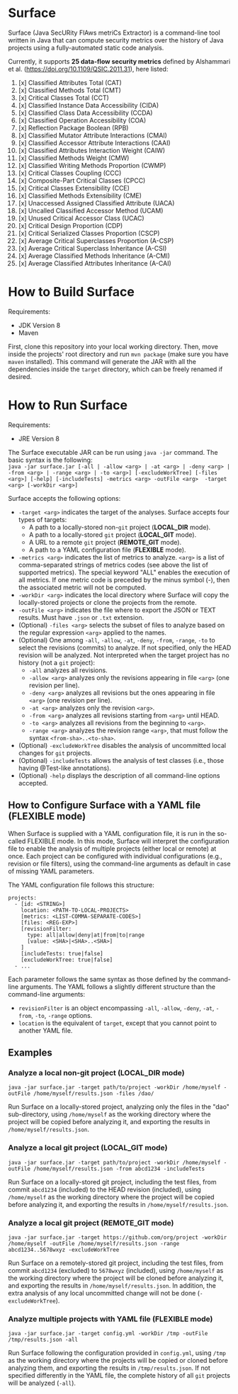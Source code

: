 # Surface

Surface (Java SecURity FlAws metriCs Extractor) is a command-line tool written in Java that can compute security metrics
over the history of Java projects using a fully-automated static code analysis.

Currently, it supports **25 data-flow security metrics** defined by Alshammari et
al. (https://doi.org/10.1109/QSIC.2011.31), here listed:

1. [x] Classified Attributes Total (CAT)
2. [x] Classified Methods Total (CMT)
3. [x] Critical Classes Total (CCT)
4. [x] Classified Instance Data Accessibility (CIDA)
5. [x] Classified Class Data Accessibility (CCDA)
6. [x] Classified Operation Accessibility (COA)
7. [x] Reflection Package Boolean (RPB)
8. [x] Classified Mutator Attribute Interactions (CMAI)
9. [x] Classified Accessor Attribute Interactions (CAAI)
10. [x] Classified Attributes Interaction Weight (CAIW)
11. [x] Classified Methods Weight (CMW)
12. [x] Classified Writing Methods Proportion (CWMP)
13. [x] Critical Classes Coupling (CCC)
14. [x] Composite-Part Critical Classes (CPCC)
15. [x] Critical Classes Extensibility (CCE)
16. [x] Classified Methods Extensibility (CME)
17. [x] Unaccessed Assigned Classified Attribute (UACA)
18. [x] Uncalled Classified Accessor Method (UCAM)
19. [x] Unused Critical Accessor Class (UCAC)
20. [x] Critical Design Proportion (CDP)
21. [x] Critical Serialized Classes Proportion (CSCP)
22. [x] Average Critical Superclasses Proportion (A-CSP)
23. [x] Average Critical Superclass Inheritance (A-CSI)
24. [x] Average Classified Methods Inheritance (A-CMI)
25. [x] Average Classified Attributes Inheritance (A-CAI)

# How to Build Surface

Requirements:

- JDK Version 8
- Maven

First, clone this repository into your local working directory. Then, move inside the projects' root directory and
run `mvn package` (make sure you have `maven` installed). This command will generate the JAR with all the dependencies
inside the `target` directory, which can be freely renamed if desired.

# How to Run Surface

Requirements:

- JRE Version 8

The Surface executable JAR can be run using `java -jar` command. The basic syntax is the following:  
`java -jar surface.jar [-all | -allow <arg> | -at <arg> | -deny <arg> | -from <arg> | -range <arg> | -to <arg>] [-excludeWorkTree] [-files <arg>] [-help] [-includeTests] -metrics <arg> -outFile <arg>  -target <arg> [-workDir <arg>]`

Surface accepts the following options:

- `-target <arg>` indicates the target of the analyses. Surface accepts four types of targets:
    - A path to a locally-stored non-`git` project (**LOCAL_DIR** mode).
    - A path to a locally-stored `git` project (**LOCAL_GIT** mode).
    - A URL to a remote `git` project (**REMOTE_GIT** mode).
    - A path to a YAML configuration file (**FLEXIBLE** mode).
- `-metrics <arg>` indicates the list of metrics to analyze. `<arg>` is a list of comma-separated strings of metrics
  codes (see above the list of supported metrics). The special keyword "ALL" enables the execution of all metrics. If
  one metric code is preceded by the minus symbol (-), then the associated metric will not be computed.
- `-workDir <arg>` indicates the local directory where Surface will copy the locally-stored projects or clone the
  projects from the remote.
- `-outFile <arg>` indicates the file where to export the JSON or TEXT results. Must have `.json` or `.txt` extension.
- (Optional) `-files <arg>` selects the subset of files to analyze based on the regular expression `<arg>` applied to
  the names.
- (Optional) One among `-all`, `-allow`, `-at`, `-deny`, `-from`, `-range`, `-to` to select the revisions (commits) to
  analyze. If not specified, only the HEAD revision will be analyzed. Not interpreted when the target project has no
  history (not a `git` project):
    - `-all` analyzes all revisions.
    - `-allow <arg>` analyzes only the revisions appearing in file `<arg>` (one revision per line).
    - `-deny <arg>` analyzes all revisions but the ones appearing in file `<arg>` (one revision per line).
    - `-at <arg>` analyzes only the revision `<arg>`.
    - `-from <arg>` analyzes all revisions starting from `<arg>` until HEAD.
    - `-to <arg>` analyzes all revisions from the beginning to `<arg>`.
    - `-range <arg>` analyzes the revision range `<arg>`, that must follow the syntax `<from-sha>..<to-sha>`.
- (Optional) `-excludeWorkTree` disables the analysis of uncommitted local changes for `git` projects.
- (Optional) `-includeTests` allows the analysis of test classes (i.e., those having @Test-like annotations).
- (Optional) `-help` displays the description of all command-line options accepted.

## How to Configure Surface with a YAML file (FLEXIBLE mode)

When Surface is supplied with a YAML configuration file, it is run in the so-called FLEXIBLE mode. In this mode, Surface
will interpret the configuration file to enable the analysis of multiple projects (either local or remote) at once. Each
project can be configured with individual configurations (e.g., revision or file filters), using the command-line
arguments as default in case of missing YAML parameters.

The YAML configuration file follows this structure:

```
projects:
  - [id: <STRING>]
    location: <PATH-TO-LOCAL-PROJECTS>
    [metrics: <LIST-COMMA-SEPARATE-CODES>]
    [files: <REG-EXP>]
    [revisionFilter:
      type: all|allow|deny|at|from|to|range
      [value: <SHA>|<SHA>..<SHA>]
    ]
    [includeTests: true|false]
    [excludeWorkTree: true|false]
  - ...
```

Each parameter follows the same syntax as those defined by the command-line arguments. The YAML follows a slightly
different structure than the command-line arguments:

- `revisionFilter` is an object encompassing `-all`, `-allow`, `-deny`, `-at`, `-from`, `-to`, `-range` options.
- `location` is the equivalent of `target`, except that you cannot point to another YAML file.

## Examples

### Analyze a local non-git project (LOCAL_DIR mode)

`java -jar surface.jar -target path/to/project -workDir /home/myself -outFile /home/myself/results.json -files /dao/`

Run Surface on a locally-stored project, analyzing only the files in the "dao" sub-directory, using `/home/myself` as
the working directory where the project will be copied before analyzing it, and exporting the results
in `/home/myself/results.json`.

### Analyze a local git project (LOCAL_GIT mode)

`java -jar surface.jar -target path/to/project -workDir /home/myself -outFile /home/myself/results.json -from abcd1234 -includeTests`

Run Surface on a locally-stored git project, including the test files, from commit `abcd1234` (included) to the HEAD
revision (included), using `/home/myself` as the working directory where the project will be copied before analyzing it,
and exporting the results in `/home/myself/results.json`.

### Analyze a local git project (REMOTE_GIT mode)

`java -jar surface.jar -target https://github.com/org/project -workDir /home/myself -outFile /home/myself/results.json -range abcd1234..5678wxyz -excludeWorkTree`

Run Surface on a remotely-stored git project, including the test files, from commit `abcd1234` (excluded)
to `5678wxyz` (included), using `/home/myself` as the working directory where the project will be cloned before
analyzing it, and exporting the results in `/home/myself/results.json`. In addition, the extra analysis of any local
uncommitted change will not be done (`-excludeWorkTree`).

### Analyze multiple projects with YAML file (FLEXIBLE mode)

`java -jar surface.jar -target config.yml -workDir /tmp -outFile /tmp/results.json -all`

Run Surface following the configuration provided in `config.yml`, using `/tmp` as the working directory where the
projects will be copied or cloned before analyzing them, and exporting the results in `/tmp/results.json`.
If not specified differently in the YAML file, the complete history of all `git` projects will be analyzed (`-all`).
